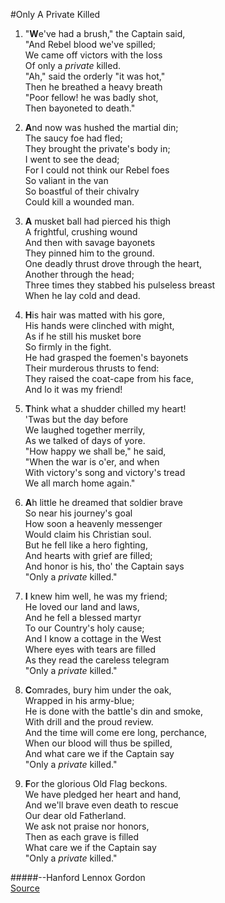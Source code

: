 #Only A Private Killed
1. "**W**e've had a brush," the Captain said,  
"And Rebel blood we've spilled;  
We came off victors with the loss  
Of only a *private* killed.  
"Ah," said the orderly "it was hot,"  
Then he breathed a heavy breath   
"Poor fellow! he was badly shot,  
Then bayoneted to death."

2. **A**nd now was hushed the martial din;  
The saucy foe had fled;  
They brought the private's body in;  
I went to see the dead;  
For I could not think our Rebel foes   
So valiant in the van   
So boastful of their chivalry   
Could kill a wounded man.

3. **A** musket ball had pierced his thigh   
A frightful, crushing wound   
And then with savage bayonets  
They pinned him to the ground.  
One deadly thrust drove through the heart,  
Another through the head;  
Three times they stabbed his pulseless breast  
When he lay cold and dead.

4. **H**is hair was matted with his gore,  
His hands were clinched with might,  
As if he still his musket bore  
So firmly in the fight.  
He had grasped the foemen's bayonets  
Their murderous thrusts to fend:  
They raised the coat-cape from his face,  
And lo it was my friend!

5. **T**hink what a shudder chilled my heart!  
'Twas but the day before  
We laughed together merrily,  
As we talked of days of yore.  
"How happy we shall be," he said,  
"When the war is o'er, and when  
With victory's song and victory's tread  
We all march home again."

6. **A**h little he dreamed that soldier brave  
So near his journey's goal   
How soon a heavenly messenger  
Would claim his Christian soul.  
But he fell like a hero fighting,  
And hearts with grief are filled;  
And honor is his, tho' the Captain says  
"Only a *private* killed."

7. **I** knew him well, he was my friend;  
He loved our land and laws,  
And he fell a blessed martyr  
To our Country's holy cause;  
And I know a cottage in the West  
Where eyes with tears are filled  
As they read the careless telegram   
"Only a *private* killed."

8. **C**omrades, bury him under the oak,  
Wrapped in his army-blue;  
He is done with the battle's din and smoke,  
With drill and the proud review.  
And the time will come ere long, perchance,  
When our blood will thus be spilled,  
And what care we if the Captain say   
"Only a *private* killed."

9. **F**or the glorious Old Flag beckons.  
We have pledged her heart and hand,  
And we'll brave even death to rescue  
Our dear old Fatherland.  
We ask not praise nor honors,  
Then as each grave is filled   
What care we if the Captain say   
"Only a *private* killed."
    
#####--Hanford Lennox Gordon  
[Source](http://www.public-domain-poetry.com/hanford-lennox-gordon/only-a-private-killed-16966)
